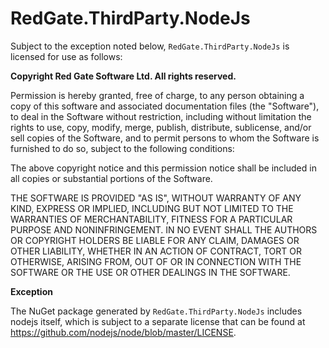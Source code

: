 # RedGate.ThirdParty.NodeJs

Subject to the exception noted below, `RedGate.ThirdParty.NodeJs` is licensed for use as follows:

**Copyright Red Gate Software Ltd. All rights reserved.**

Permission is hereby granted, free of charge, to any person obtaining a copy of this software and associated documentation files (the "Software"), to deal in the Software without restriction, including without limitation the rights to use, copy, modify, merge, publish, distribute, sublicense, and/or sell copies of the Software, and to permit persons to whom the Software is furnished to do so, subject to the following conditions:

The above copyright notice and this permission notice shall be included in all copies or substantial portions of the Software.

THE SOFTWARE IS PROVIDED "AS IS", WITHOUT WARRANTY OF ANY KIND, EXPRESS OR IMPLIED, INCLUDING BUT NOT LIMITED TO THE WARRANTIES OF MERCHANTABILITY, FITNESS FOR A PARTICULAR PURPOSE AND NONINFRINGEMENT. IN NO EVENT SHALL THE AUTHORS OR COPYRIGHT HOLDERS BE LIABLE FOR ANY CLAIM, DAMAGES OR OTHER LIABILITY, WHETHER IN AN ACTION OF CONTRACT, TORT OR OTHERWISE, ARISING FROM, OUT OF OR IN CONNECTION WITH THE SOFTWARE OR THE USE OR OTHER DEALINGS IN THE SOFTWARE.

**Exception**

The NuGet package generated by `RedGate.ThirdParty.NodeJs` includes nodejs itself, which is subject to a separate license that can be found at https://github.com/nodejs/node/blob/master/LICENSE.